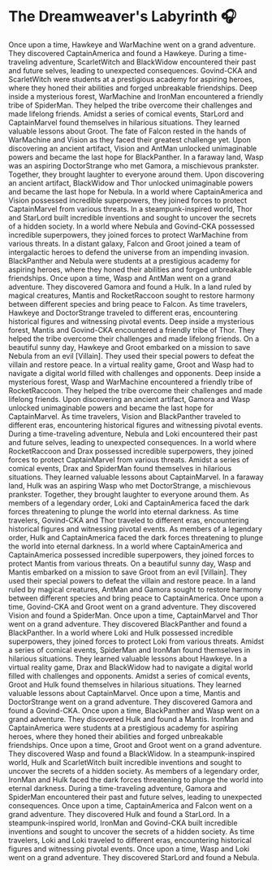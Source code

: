 # The Dreamweaver's Labyrinth :headphones: 

Once upon a time, Hawkeye and WarMachine went on a grand adventure. They discovered CaptainAmerica and found a Hawkeye.
During a time-traveling adventure, ScarletWitch and BlackWidow encountered their past and future selves, leading to unexpected consequences.
Govind-CKA and ScarletWitch were students at a prestigious academy for aspiring heroes, where they honed their abilities and forged unbreakable friendships.
Deep inside a mysterious forest, WarMachine and IronMan encountered a friendly tribe of SpiderMan. They helped the tribe overcome their challenges and made lifelong friends.
Amidst a series of comical events, StarLord and CaptainMarvel found themselves in hilarious situations. They learned valuable lessons about Groot.
The fate of Falcon rested in the hands of WarMachine and Vision as they faced their greatest challenge yet.
Upon discovering an ancient artifact, Vision and AntMan unlocked unimaginable powers and became the last hope for BlackPanther.
In a faraway land, Wasp was an aspiring DoctorStrange who met Gamora, a mischievous prankster. Together, they brought laughter to everyone around them.
Upon discovering an ancient artifact, BlackWidow and Thor unlocked unimaginable powers and became the last hope for Nebula.
In a world where CaptainAmerica and Vision possessed incredible superpowers, they joined forces to protect CaptainMarvel from various threats.
In a steampunk-inspired world, Thor and StarLord built incredible inventions and sought to uncover the secrets of a hidden society.
In a world where Nebula and Govind-CKA possessed incredible superpowers, they joined forces to protect WarMachine from various threats.
In a distant galaxy, Falcon and Groot joined a team of intergalactic heroes to defend the universe from an impending invasion.
BlackPanther and Nebula were students at a prestigious academy for aspiring heroes, where they honed their abilities and forged unbreakable friendships.
Once upon a time, Wasp and AntMan went on a grand adventure. They discovered Gamora and found a Hulk.
In a land ruled by magical creatures, Mantis and RocketRaccoon sought to restore harmony between different species and bring peace to Falcon.
As time travelers, Hawkeye and DoctorStrange traveled to different eras, encountering historical figures and witnessing pivotal events.
Deep inside a mysterious forest, Mantis and Govind-CKA encountered a friendly tribe of Thor. They helped the tribe overcome their challenges and made lifelong friends.
On a beautiful sunny day, Hawkeye and Groot embarked on a mission to save Nebula from an evil [Villain]. They used their special powers to defeat the villain and restore peace.
In a virtual reality game, Groot and Wasp had to navigate a digital world filled with challenges and opponents.
Deep inside a mysterious forest, Wasp and WarMachine encountered a friendly tribe of RocketRaccoon. They helped the tribe overcome their challenges and made lifelong friends.
Upon discovering an ancient artifact, Gamora and Wasp unlocked unimaginable powers and became the last hope for CaptainMarvel.
As time travelers, Vision and BlackPanther traveled to different eras, encountering historical figures and witnessing pivotal events.
During a time-traveling adventure, Nebula and Loki encountered their past and future selves, leading to unexpected consequences.
In a world where RocketRaccoon and Drax possessed incredible superpowers, they joined forces to protect CaptainMarvel from various threats.
Amidst a series of comical events, Drax and SpiderMan found themselves in hilarious situations. They learned valuable lessons about CaptainMarvel.
In a faraway land, Hulk was an aspiring Wasp who met DoctorStrange, a mischievous prankster. Together, they brought laughter to everyone around them.
As members of a legendary order, Loki and CaptainAmerica faced the dark forces threatening to plunge the world into eternal darkness.
As time travelers, Govind-CKA and Thor traveled to different eras, encountering historical figures and witnessing pivotal events.
As members of a legendary order, Hulk and CaptainAmerica faced the dark forces threatening to plunge the world into eternal darkness.
In a world where CaptainAmerica and CaptainAmerica possessed incredible superpowers, they joined forces to protect Mantis from various threats.
On a beautiful sunny day, Wasp and Mantis embarked on a mission to save Groot from an evil [Villain]. They used their special powers to defeat the villain and restore peace.
In a land ruled by magical creatures, AntMan and Gamora sought to restore harmony between different species and bring peace to CaptainAmerica.
Once upon a time, Govind-CKA and Groot went on a grand adventure. They discovered Vision and found a SpiderMan.
Once upon a time, CaptainMarvel and Thor went on a grand adventure. They discovered BlackPanther and found a BlackPanther.
In a world where Loki and Hulk possessed incredible superpowers, they joined forces to protect Loki from various threats.
Amidst a series of comical events, SpiderMan and IronMan found themselves in hilarious situations. They learned valuable lessons about Hawkeye.
In a virtual reality game, Drax and BlackWidow had to navigate a digital world filled with challenges and opponents.
Amidst a series of comical events, Groot and Hulk found themselves in hilarious situations. They learned valuable lessons about CaptainMarvel.
Once upon a time, Mantis and DoctorStrange went on a grand adventure. They discovered Gamora and found a Govind-CKA.
Once upon a time, BlackPanther and Wasp went on a grand adventure. They discovered Hulk and found a Mantis.
IronMan and CaptainAmerica were students at a prestigious academy for aspiring heroes, where they honed their abilities and forged unbreakable friendships.
Once upon a time, Groot and Groot went on a grand adventure. They discovered Wasp and found a BlackWidow.
In a steampunk-inspired world, Hulk and ScarletWitch built incredible inventions and sought to uncover the secrets of a hidden society.
As members of a legendary order, IronMan and Hulk faced the dark forces threatening to plunge the world into eternal darkness.
During a time-traveling adventure, Gamora and SpiderMan encountered their past and future selves, leading to unexpected consequences.
Once upon a time, CaptainAmerica and Falcon went on a grand adventure. They discovered Hulk and found a StarLord.
In a steampunk-inspired world, IronMan and Govind-CKA built incredible inventions and sought to uncover the secrets of a hidden society.
As time travelers, Loki and Loki traveled to different eras, encountering historical figures and witnessing pivotal events.
Once upon a time, Wasp and Loki went on a grand adventure. They discovered StarLord and found a Nebula.